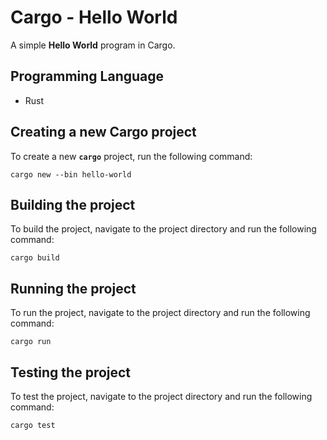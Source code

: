 # Cargo - Hello World

A simple **Hello World** program in Cargo.

## Programming Language

-   Rust

## Creating a new Cargo project

To create a new **`cargo`** project, run the following command:

`cargo new --bin hello-world`

## Building the project

To build the project, navigate to the project directory and run the following
command:

`cargo build`

## Running the project

To run the project, navigate to the project directory and run the following
command:

`cargo run`

## Testing the project

To test the project, navigate to the project directory and run the following
command:

`cargo test`
